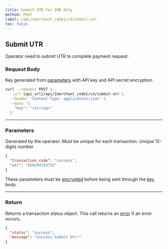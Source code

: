 ```yaml
---
title: Submit UTR For INR Only
method: POST
label: /api/{merchant_code}/v3/submit-utr
toc: false
---
```


<x-row>
<x-col class="md:max-w-lg">

## Submit UTR
Operator need to submit UTR to complete payment request.

### Request Body

<x-properties>
  <x-property name="key" type="string" required>
  
  Key generated from [parameters](#parameters) with API key and API secret encryption.
  </x-property>
</x-properties>

</x-col>
<x-col sticky>

```bash title="cURL"
curl --request POST \
  --url {api_url}/api/{merchant_code}/v3/submit-utr \
  --header 'Content-Type: application/json' \
  --data '{
    "key": "<string>"
  }'
```

<x-sandbox method="POST" contentType="application/json" url="/api/{merchant_code}/v3/submit-utr" payload='{"key": "{key}"}' />

</x-col>
</x-row>

---

<x-row>
<x-col class="md:max-w-lg">

### Parameters

<x-properties>
  <x-property name="transaction_code" type="string" required>
    Generated by the operator. Must be unique for each transaction.
  </x-property>
  <x-property name="utr" type="string" required>
    Unique 12-digits number
  </x-property>
</x-properties>

</x-col>
<x-col sticky>

```json title="Parameters Object"
{
  "transaction_code": "success",
  "utr": "938294783732"
}
```

These parameters must be [encrypted](/api/authentication) before being sent through the [key](#request-body) body.

</x-col>
</x-row>

---

<x-row>
<x-col class="lg:max-w-md">

### Return

Returns a transaction status object. This call returns an [error](/api/errors) if an error occurs.

</x-col>
<x-col sticky>

```json title="Response"
{
  "status": "success",
  "message": "Success Submit Utr!"
}
```

</x-col>
</x-row>
